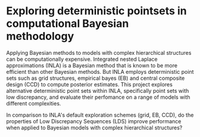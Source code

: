 # Exploring deterministic pointsets in computational Bayesian methodology

Applying Bayesian methods to models with complex hierarchical structures can be computationally expensive. Integrated nested Laplace approximations (INLA) is a Bayesian method that is known to be more efficient than other Bayesian methods. But INLA employs deterministic point sets such as grid structures, empirical bayes (EB) and central composite design (CCD) to compute posterior estimates. This project explores alternative deterministic point sets within INLA, specifically point sets with low discrepancy, and evaluate their perfomance on a range of models with different complexities. 

In comparison to INLA's default exploration schemes (grid, EB, CCD), do the properties of Low Discrepancy Sequences (LDS) improve performance when applied to Bayesian models with complex hierarchical structures?
